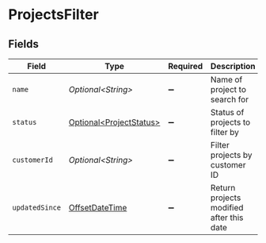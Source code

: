 # ProjectsFilter


## Fields

| Field                                                                                     | Type                                                                                      | Required                                                                                  | Description                                                                               | Example                                                                                   |
| ----------------------------------------------------------------------------------------- | ----------------------------------------------------------------------------------------- | ----------------------------------------------------------------------------------------- | ----------------------------------------------------------------------------------------- | ----------------------------------------------------------------------------------------- |
| `name`                                                                                    | *Optional\<String>*                                                                       | :heavy_minus_sign:                                                                        | Name of project to search for                                                             | Website Redesign                                                                          |
| `status`                                                                                  | [Optional\<ProjectStatus>](../../models/components/ProjectStatus.md)                      | :heavy_minus_sign:                                                                        | Status of projects to filter by                                                           | active                                                                                    |
| `customerId`                                                                              | *Optional\<String>*                                                                       | :heavy_minus_sign:                                                                        | Filter projects by customer ID                                                            | 12345                                                                                     |
| `updatedSince`                                                                            | [OffsetDateTime](https://docs.oracle.com/javase/8/docs/api/java/time/OffsetDateTime.html) | :heavy_minus_sign:                                                                        | Return projects modified after this date                                                  | 2020-09-30T07:43:32.000Z                                                                  |